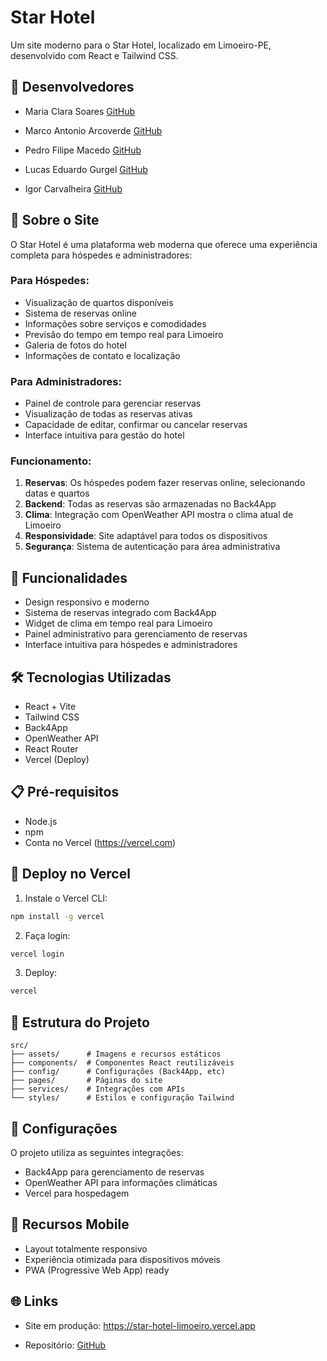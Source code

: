 # Star Hotel

Um site moderno para o Star Hotel, localizado em Limoeiro-PE, desenvolvido com React e Tailwind CSS.

## 👤 Desenvolvedores

- Maria Clara Soares
  [GitHub](https://github.com/mclaracsoares)
  
- Marco Antonio Arcoverde
  [GitHub](https://github.com/marcoarc01)
  
- Pedro Filipe Macedo
  [GitHub](https://github.com/pedrometal)
  
- Lucas Eduardo Gurgel
  [GitHub](https://github.com/lgurgel1)
  
- Igor Carvalheira
  [GitHub](https://github.com/igorcarvalheira)


## 🏨 Sobre o Site

O Star Hotel é uma plataforma web moderna que oferece uma experiência completa para hóspedes e administradores:

### Para Hóspedes:

- Visualização de quartos disponíveis
- Sistema de reservas online
- Informações sobre serviços e comodidades
- Previsão do tempo em tempo real para Limoeiro
- Galeria de fotos do hotel
- Informações de contato e localização

### Para Administradores:

- Painel de controle para gerenciar reservas
- Visualização de todas as reservas ativas
- Capacidade de editar, confirmar ou cancelar reservas
- Interface intuitiva para gestão do hotel

### Funcionamento:

1. **Reservas**: Os hóspedes podem fazer reservas online, selecionando datas e quartos
2. **Backend**: Todas as reservas são armazenadas no Back4App
3. **Clima**: Integração com OpenWeather API mostra o clima atual de Limoeiro
4. **Responsividade**: Site adaptável para todos os dispositivos
5. **Segurança**: Sistema de autenticação para área administrativa

## 🚀 Funcionalidades

- Design responsivo e moderno
- Sistema de reservas integrado com Back4App
- Widget de clima em tempo real para Limoeiro
- Painel administrativo para gerenciamento de reservas
- Interface intuitiva para hóspedes e administradores

## 🛠️ Tecnologias Utilizadas

- React + Vite
- Tailwind CSS
- Back4App
- OpenWeather API
- React Router
- Vercel (Deploy)

## 📋 Pré-requisitos

- Node.js
- npm
- Conta no Vercel (https://vercel.com)

## 🔧 Deploy no Vercel

1. Instale o Vercel CLI:

```bash
npm install -g vercel
```

2. Faça login:

```bash
vercel login
```

3. Deploy:

```bash
vercel
```

## 📁 Estrutura do Projeto

```
src/
├── assets/      # Imagens e recursos estáticos
├── components/  # Componentes React reutilizáveis
├── config/      # Configurações (Back4App, etc)
├── pages/       # Páginas do site
├── services/    # Integrações com APIs
└── styles/      # Estilos e configuração Tailwind
```

## 🔑 Configurações

O projeto utiliza as seguintes integrações:

- Back4App para gerenciamento de reservas
- OpenWeather API para informações climáticas
- Vercel para hospedagem

## 📱 Recursos Mobile

- Layout totalmente responsivo
- Experiência otimizada para dispositivos móveis
- PWA (Progressive Web App) ready

## 🌐 Links

- Site em produção: https://star-hotel-limoeiro.vercel.app
  
- Repositório: [GitHub](https://github.com/mclaracsoares/Site_StarHotel)
